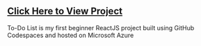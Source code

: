 ## [Click Here to View Project](https://wonderful-beach-0cbb32e10.2.azurestaticapps.net/)
To-Do List is my first beginner ReactJS project built using GitHub Codespaces and hosted on Microsoft Azure

